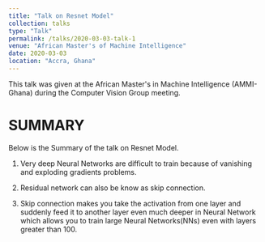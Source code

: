 ```yaml
---
title: "Talk on Resnet Model"
collection: talks
type: "Talk"
permalink: /talks/2020-03-03-talk-1
venue: "African Master's of Machine Intelligence"
date: 2020-03-03
location: "Accra, Ghana"
---
```


This talk was given at the African Master's in Machine Intelligence (AMMI-Ghana) during the Computer Vision Group meeting.


# SUMMARY

Below is the Summary of the talk on Resnet Model.

1. Very deep Neural Networks  are difficult to train because of vanishing and
 exploding gradients problems.
 
2. Residual network can also be know as skip connection.

3. Skip connection makes you take the activation from one layer and
suddenly feed it to another layer even much deeper in Neural Network which allows
you to train large Neural Networks(NNs) even with layers greater than 100.

